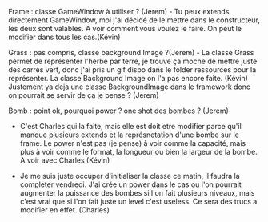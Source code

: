 Frame : classe GameWindow à utiliser ? (Jerem)
    - Tu peux extends directement GameWindow, moi j'ai décidé de le mettre dans le constructeur,
        les deux sont valables. A voir comment vous voulez le faire. On peut le modifier dans tous les cas.(Kévin)

Grass : pas compris, classe background Image ?(Jerem)
    - La classe Grass permet de représenter l'herbe par terre, je trouve ça moche de mettre juste des carrés vert, donc j'ai pris un gif dispo dans le folder ressources pour la représenter.
    La classe Background Image on l'a pas encore faite. (Kévin)
    Justement ya deja une classe BackgroundImage dans le framework donc on pourrait se servir de ça je pense ? (Jerem)

Bomb : point ok, pourquoi power ? one shot des bombes ? (Jerem)

- C'est Charles qui la faite, mais elle est doit etre modifier parce qu'il manque plusieurs extends et la représnetation d'une bombe sur le frame.
    Le power n'est pas (je pense) à voir comme la capacité, mais plus à voir comme le format, la longueur ou bien la largeur de la bombe.
    A voir avec Charles (Kévin)

- Je me suis juste occuper d'initialiser la classe ce matin, il faudra la completer vendredi.
J'ai crée un power dans le cas ou l'on pourrait augmenter la puissance des bombes si l'on fait plusieurs niveaux, mais c'est vrai que si l'on fait juste un level c'est useless.
Ce sera des trucs a modifier en effet. (Charles)
